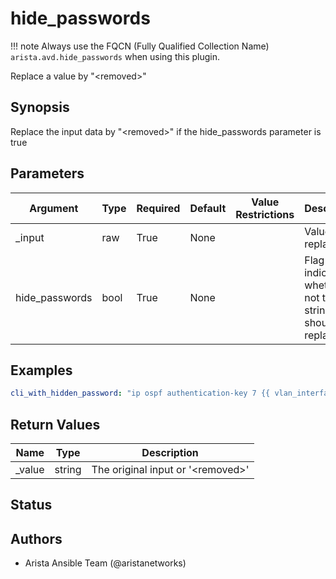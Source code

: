 # hide_passwords

!!! note
    Always use the FQCN (Fully Qualified Collection Name) `arista.avd.hide_passwords` when using this plugin.

Replace a value by \"\<removed\>\"

## Synopsis

Replace the input data by \"\<removed\>\" if the hide\_passwords parameter is true

## Parameters

| Argument | Type | Required | Default | Value Restrictions | Description |
| -------- | ---- | -------- | ------- | ------------------ | ----------- |
| _input | raw | True | None |  | Value to replace\. |
| hide_passwords | bool | True | None |  | Flag to indicate whether or not the string should be replaced\. |

## Examples

```yaml
cli_with_hidden_password: "ip ospf authentication-key 7 {{ vlan_interface.ospf_authentication_key | arista.avd.hide_passwords(true) }}"
```

## Return Values

| Name | Type | Description |
| ---- | ---- | ----------- |
| _value | string | The original input or \'\<removed\>\' |

## Status

## Authors

- Arista Ansible Team (@aristanetworks)
